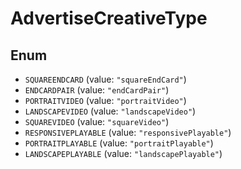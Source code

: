 # AdvertiseCreativeType

## Enum

* `SQUAREENDCARD` (value: `"squareEndCard"`)
* `ENDCARDPAIR` (value: `"endCardPair"`)
* `PORTRAITVIDEO` (value: `"portraitVideo"`)
* `LANDSCAPEVIDEO` (value: `"landscapeVideo"`)
* `SQUAREVIDEO` (value: `"squareVideo"`)
* `RESPONSIVEPLAYABLE` (value: `"responsivePlayable"`)
* `PORTRAITPLAYABLE` (value: `"portraitPlayable"`)
* `LANDSCAPEPLAYABLE` (value: `"landscapePlayable"`)
